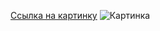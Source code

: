 [Ссылка на картинку](https://ru.pinterest.com/pin/3659243437377701/)
![Картинка](https://i.pinimg.com/564x/a8/e0/a5/a8e0a56ea0934228e37a0fb4a87c29da.jpg)
